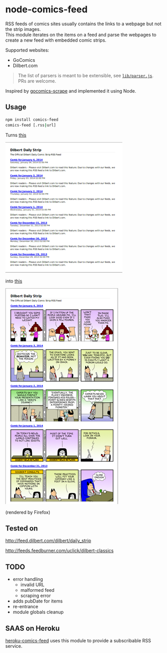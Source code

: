 # node-comics-feed

RSS feeds of comics sites usually contains the links to a webpage but not the strip images.  
This module iterates on the items on a feed and parse the webpages to create a new feed with embedded comic strips.

Supported websites:
* GoComics
* Dilbert.com

> The list of parsers is meant to be extensible, see [`lib/parser.js`](lib/parsers.js).  
> PRs are welcome.

Inspired by [gocomics-scrape](https://github.com/mihaip/gocomics-scrape) and implemented it using Node.

## Usage

```bash
npm install comics-feed
comics-feed [.rss|url]
```

Turns [this](http://feed.dilbert.com/dilbert/daily_strip)

![Before](screenshots/dilbert-before.png)

into [this](http://leesei-comics-feed.herokuapp.com/embed/http%3A%2F%2Ffeed.dilbert.com%2Fdilbert%2Fdaily_strip)

![After](screenshots/dilbert-after.png)

(rendered by Firefox)

## Tested on

http://feed.dilbert.com/dilbert/daily_strip

http://feeds.feedburner.com/uclick/dilbert-classics

## TODO

- error handling
  - invalid URL
  - malformed feed
  - scraping error
- adds pubDate for items
- re-entrance
- module globals cleanup

## SAAS on Heroku

[heroku-comics-feed](https://github.com/leesei/heroku-comics-feed) uses this module to provide a subscribable RSS service.
